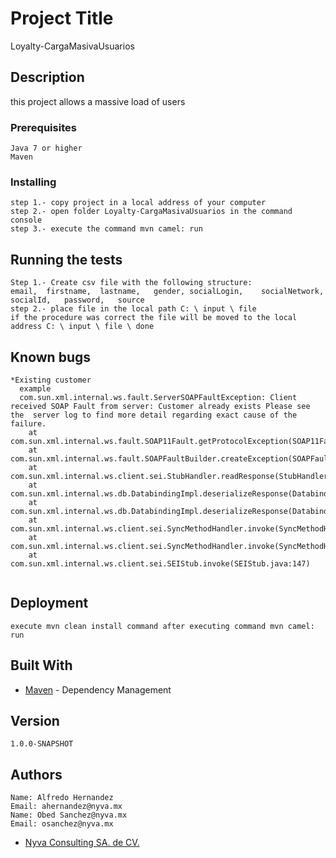 # Project Title
Loyalty-CargaMasivaUsuarios

## Description 
this project allows a massive load of users

### Prerequisites 

```
Java 7 or higher
Maven
```
### Installing 

```
step 1.- copy project in a local address of your computer
step 2.- open folder Loyalty-CargaMasivaUsuarios in the command console
step 3.- execute the command mvn camel: run
```

## Running the tests

```
Step 1.- Create csv file with the following structure:
email,	firstname,	lastname,	gender,	socialLogin,	socialNetwork,	socialId,	password,	source
step 2.- place file in the local path C: \ input \ file
if the procedure was correct the file will be moved to the local address C: \ input \ file \ done
```
## Known bugs
```
*Existing customer
  example 
  com.sun.xml.internal.ws.fault.ServerSOAPFaultException: Client received SOAP Fault from server: Customer already exists Please see the  server log to find more detail regarding exact cause of the failure.
	at com.sun.xml.internal.ws.fault.SOAP11Fault.getProtocolException(SOAP11Fault.java:178)
	at com.sun.xml.internal.ws.fault.SOAPFaultBuilder.createException(SOAPFaultBuilder.java:116)
	at com.sun.xml.internal.ws.client.sei.StubHandler.readResponse(StubHandler.java:238)
	at com.sun.xml.internal.ws.db.DatabindingImpl.deserializeResponse(DatabindingImpl.java:189)
	at com.sun.xml.internal.ws.db.DatabindingImpl.deserializeResponse(DatabindingImpl.java:276)
	at com.sun.xml.internal.ws.client.sei.SyncMethodHandler.invoke(SyncMethodHandler.java:104)
	at com.sun.xml.internal.ws.client.sei.SyncMethodHandler.invoke(SyncMethodHandler.java:77)
	at com.sun.xml.internal.ws.client.sei.SEIStub.invoke(SEIStub.java:147)
  
```

## Deployment
```
execute mvn clean install command after executing command mvn camel: run
```
## Built With

* [Maven](https://maven.apache.org/) - Dependency Management


## Version
```
1.0.0-SNAPSHOT
```
## Authors
```
Name: Alfredo Hernandez
Email: ahernandez@nyva.mx
Name: Obed Sanchez@nyva.mx
Email: osanchez@nyva.mx
```
* [Nyva Consulting SA. de CV.](http://www.nyva.mx/)


